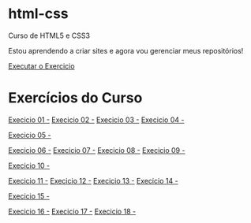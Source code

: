 # html-css
 Curso de HTML5 e CSS3

Estou aprendendo a criar sites e agora vou gerenciar meus repositórios!

<a href="https://gabrielbaiadias.github.io/html-css/">Executar o Exercicio</a>

<h1>Exercícios do Curso</h1>
<a href="https://gabrielbaiadias.github.io/html-css/Exercicios/ex-001/"> Execicio 01 -</a>
<a href="https://gabrielbaiadias.github.io/html-css/Exercicios/ex002/"> Execicio 02 -</a>
<a href="https://gabrielbaiadias.github.io/html-css/Exercicios/ex003/"> Execicio 03 -</a>
<a href="https://gabrielbaiadias.github.io/html-css/Exercicios/ex004/"> Execicio 04 -</a>
<a href="https://gabrielbaiadias.github.io/html-css/Exercicios/ex005/"><p> Execicio 05 -</p></a>
<a href="https://gabrielbaiadias.github.io/html-css/Exercicios/ex006/"> Execicio 06 -</a>
<a href="https://gabrielbaiadias.github.io/html-css/Exercicios/ex007/"> Execicio 07 -</a>
<a href="https://gabrielbaiadias.github.io/html-css/Exercicios/ex008/"> Execicio 08 -</a>
<a href="https://gabrielbaiadias.github.io/html-css/Exercicios/ex009/"> Execicio 09 -</a>
<a href="https://gabrielbaiadias.github.io/html-css/Exercicios/ex010/"><p> Execicio 10 -</p></a>
<a href="https://gabrielbaiadias.github.io/html-css/Exercicios/ex011/"> Execicio 11 -</a>
<a href="https://gabrielbaiadias.github.io/html-css/Exercicios/ex012/"> Execicio 12 -</a>
<a href="https://gabrielbaiadias.github.io/html-css/Exercicios/ex013/"> Execicio 13 -</a>
<a href="https://gabrielbaiadias.github.io/html-css/Exercicios/ex014/"> Execicio 14 -</a>
<a href="https://gabrielbaiadias.github.io/html-css/Exercicios/ex015/"><p> Execicio 15 -</p></a>
<a href="https://gabrielbaiadias.github.io/html-css/Exercicios/ex016/"> Execicio 16 -</a>
<a href="https://gabrielbaiadias.github.io/html-css/Exercicios/ex017/"> Execicio 17 -</a>
<a href="https://gabrielbaiadias.github.io/html-css/Exercicios/ex018/"> Execicio 18 -</a>